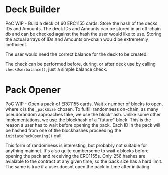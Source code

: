 # Deck Builder

PoC WIP - Build a deck of 60 ERC1155 cards. Store the hash of the decks IDs and Amounts. The deck IDs and Amounts can be stored in an off-chain db and can be checked against the hash the user would like to use. Storing the actual arrays of IDs and Amounts on-chain would be extrememly inefficient. 

The user would need the correct balance for the deck to be created. 

The check can be performed before, during, or after deck use by calling `checkUserbalance()`, just a simple balance check.


# Pack Opener

PoC WIP - Open a pack of ERC1155 cards. Wait x number of blocks to open, where x is the `_packSize` chosen. To fulfill randomness on-chain, as many pseudorandom approaches take, we use the blockhash. Unlike some other implementations, we use the blockhash of a "future" block. This is the reason a user has to wait before opening the pack. Each ID in the pack will be hashed from one of the blockhashes proceeding the `initiatePackOpening()` call.

This form of randomness is interesting, but probably not suitable for anything mainnet. It's also quite cumbersome to wait x blocks before opening the pack and receiving the ERC1155s. Only 256 hashes are avialable to the contract at any given time, so the pack size has a hard limit. The same is true if a user doesnt open the pack in time after initiating.